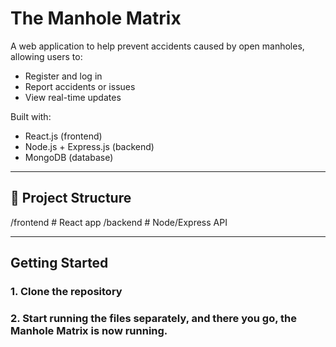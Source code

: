 # The Manhole Matrix

A web application to help prevent accidents caused by open manholes, allowing users to:

- Register and log in
- Report accidents or issues
- View real-time updates

Built with:

- React.js (frontend)
- Node.js + Express.js (backend)
- MongoDB (database)

---

## 🔧 Project Structure
/frontend # React app
/backend # Node/Express API


---

##  Getting Started

### 1. Clone the repository
### 2. Start running the files separately, and there you go, the Manhole Matrix is now running.
